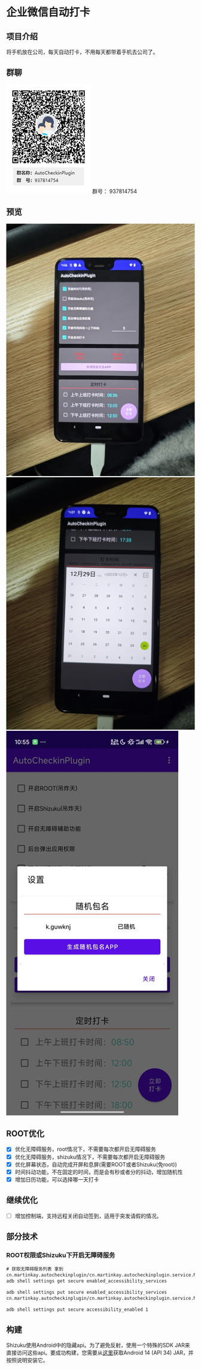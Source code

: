 # 企业微信自动打卡

## 项目介绍
将手机放在公司，每天自动打卡，不用每天都带着手机去公司了。

## 群聊
![二维码](img/qrcode.png)
群号： 937814754

## 预览
![预览](img/preview.jpg)
![预览2](img/preview2.jpg)
![预览3](img/preview3.jpg)

## ROOT优化
- [x] 优化无障碍服务，root情况下，不需要每次都开启无障碍服务
- [x] 优化无障碍服务，shizuku情况下，不需要每次都开启无障碍服务
- [x] 优化屏幕状态，自动完成开屏和息屏(需要ROOT或者Shizuku(免root))
- [x] 时间抖动功能，不在固定的时间，而是会有秒或者分的抖动，增加随机性
- [x] 增加日历功能，可以选择哪一天打卡

## 继续优化
- [ ] 增加控制端，支持远程关闭自动签到，适用于突发请假的情况。


## 部分技术

### ROOT权限或Shizuku下开启无障碍服务
```shell
# 获取无障碍服务列表 拿到cn.martinkay.autocheckinplugin/cn.martinkay.autocheckinplugin.service.MyAccessibilityService
adb shell settings get secure enabled_accessibility_services
```

```shell
adb shell settings put secure enabled_accessibility_services cn.martinkay.autocheckinplugin/cn.martinkay.autocheckinplugin.service.MyAccessibilityService
```

```shell
adb shell settings put secure accessibility_enabled 1
```


## 构建
Shizuku使用Android中的隐藏api。为了避免反射，使用一个特殊的SDK JAR来直接访问这些api。要成功构建，您需要从[这里](https://github.com/Reginer/aosp-android-jar)获取Android 14 (API 34) JAR，并按照说明安装它。


